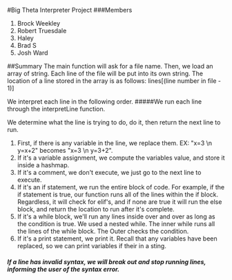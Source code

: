 #Big Theta Interpreter Project
###Members
1. Brock Weekley
2. Robert Truesdale
3. Haley
4. Brad S
5. Josh Ward



##Summary
The main function will ask for a file name. Then, we load an array of string. 
Each line of the file will be put into its own string. The location of a line stored in the array is as follows: 
lines[(line number in file - 1)]




We interpret each line in the following order.
#####We run each line through the interpretLine function.
   
   We determine what the line is trying to do, do it, then return the next line to run.
   1. First, if there is any variable in the line, we replace them. EX: "x=3 \n y=x+2" becomes "x=3 \n y=3+2".
   2. If it's a variable assignment, we compute the variables value, and store it inside a hashmap. 
   3. If it's a comment, we don't execute, we just go to the next line to execute. 
   4. If it's an if statement, we run the entire block of code. For example, if the if statement is true, our function runs all of the lines within the if block. Regardless, it will check for elif's, and if none are true it will run the else block, and return the location to run after it's complete.
   5. If it's a while block, we'll run any lines inside over and over as long as the condition is true. We used a nested while. The inner while runs all the lines of the while block. The Outer checks the condition. 
   6. If it's a print statement, we print it. Recall that any variables have been replaced, so we can print variables if their in a sting.

##### If a line has invalid syntax, we will break out and stop running lines, informing the user of the syntax error.